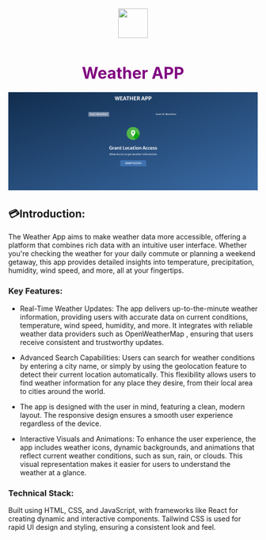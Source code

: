 <h1 align='center'> <font color='magenta'><font size=7><img src="https://cdn-icons-png.flaticon.com/512/1163/1163657.png" height="60" width="60"></font> </font></h1>
<h1 align='center'><font color='purple'><font size=6>Weather APP</font> </font></h1>

<kbd>![Screenshot 2024-05-24 205644](https://github.com/mrnajych/Weather-app/blob/main/assets/Screenshot%202024-10-08%20114152.png?raw=true)</kbd>



## 💳Introduction:

The Weather App aims to make weather data more accessible, offering a platform that combines rich data with an intuitive user interface. Whether you're checking the weather for your daily commute or planning a weekend getaway, this app provides detailed insights into temperature, precipitation, humidity, wind speed, and more, all at your fingertips.

### Key Features:
- Real-Time Weather Updates: The app delivers up-to-the-minute weather information, providing users with accurate data on current conditions, temperature, wind speed, humidity, and more. It integrates with reliable   weather data providers such as OpenWeatherMap , ensuring that users receive consistent and trustworthy updates.

- Advanced Search Capabilities: Users can search for weather conditions by entering a city name, or simply by using the geolocation feature to detect their current location automatically. This flexibility allows      users to find weather information for any place they desire, from their local area to cities around the world.
  
- The app is designed with the user in mind, featuring a clean, modern layout. The responsive design ensures a smooth user experience regardless of the device.

- Interactive Visuals and Animations: To enhance the user experience, the app includes weather icons, dynamic backgrounds, and animations that reflect current weather conditions, such as sun, rain, or clouds. This    visual representation makes it easier for users to understand the weather at a glance.

### Technical Stack:
Built using HTML, CSS, and JavaScript, with frameworks like React  for creating dynamic and interactive components. Tailwind CSS is used for rapid UI design and styling, ensuring a consistent look and feel.
